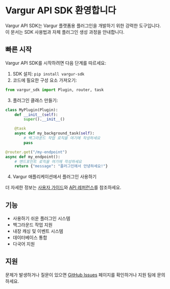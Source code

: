 # Vargur API SDK 환영합니다

Vargur API SDK는 Vargur 플랫폼용 플러그인을 개발하기 위한 강력한 도구입니다. 이 문서는 SDK 사용법과 자체 플러그인 생성 과정을 안내합니다.

## 빠른 시작

Vargur API SDK를 시작하려면 다음 단계를 따르세요:

1. SDK 설치: `pip install vargur-sdk`
2. 코드에 필요한 구성 요소 가져오기:

```python
from vargur_sdk import Plugin, router, task
```

3. 플러그인 클래스 만들기:

```python
class MyPlugin(Plugin):
    def __init__(self):
        super().__init__()

    @task
    async def my_background_task(self):
        # 백그라운드 작업 로직을 여기에 작성하세요
        pass

@router.get("/my-endpoint")
async def my_endpoint():
    # 엔드포인트 로직을 여기에 작성하세요
    return {"message": "플러그인에서 안녕하세요!"}
```

4. Vargur 애플리케이션에서 플러그인 사용하기

더 자세한 정보는 [사용자 가이드](user-guide.md)와 [API 레퍼런스](api-reference.md)를 참조하세요.

## 기능

- 사용하기 쉬운 플러그인 시스템
- 백그라운드 작업 지원
- 내장 캐싱 및 이벤트 시스템
- 데이터베이스 통합
- 다국어 지원

## 지원

문제가 발생하거나 질문이 있으면 [GitHub Issues](https://github.com/vargur/vargur-sdk/issues) 페이지를 확인하거나 지원 팀에 문의하세요.